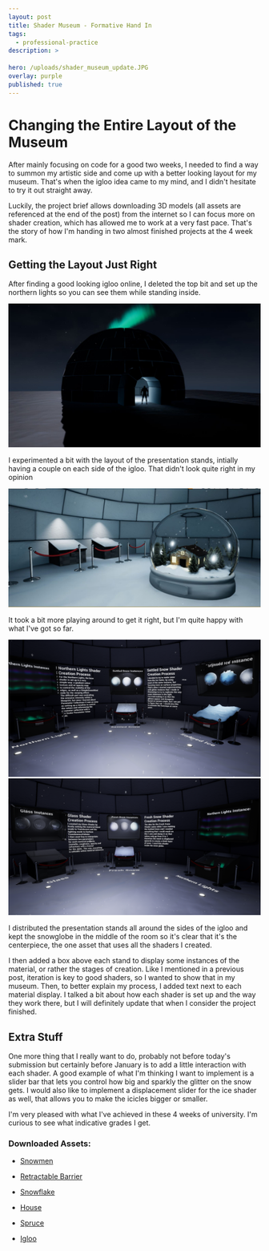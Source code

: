 ```yaml
---
layout: post
title: Shader Museum - Formative Hand In
tags:
  - professional-practice
description: >
  
hero: /uploads/shader_museum_update.JPG
overlay: purple
published: true
---
```


# Changing the Entire Layout of the Museum
After mainly focusing on code for a good two weeks, I needed to find a way to summon my artistic side and come up with a better looking layout for my museum. That's when the igloo idea came to my mind, and I didn't hesitate to try it out straight away. 

Luckily, the project brief allows downloading 3D models (all assets are referenced at the end of the post) from the internet so I can focus more on shader creation, which has allowed me to work at a very fast pace. That's the story of how I'm handing in two almost finished projects at the 4 week mark. 

## Getting the Layout Just Right
After finding a good looking igloo online, I deleted the top bit and set up the northern lights so you can see them while standing inside.

![](uploads/shader_museum_update.JPG)

I experimented a bit with the layout of the presentation stands, intially having a couple on each side of the igloo. That didn't look quite right in my opinion

![](uploads/shader_museum_update2.JPG)

It took a bit more playing around to get it right, but I'm quite happy with what I've got so far.

![](/uploads/museum_new_ss4.png)
![](/uploads/museum_new_ss5.png)

I distributed the presentation stands all around the sides of the igloo and kept the snowglobe in the middle of the room so it's clear that it's the centerpiece, the one asset that uses all the shaders I created.

I then added a box above each stand to display some instances of the material, or rather the stages of creation. Like I mentioned in a previous post, iteration is key to good shaders, so I wanted to show that in my museum. Then, to better explain my process, I added text next to each material display. I talked a bit about how each shader is set up and the way they work there, but I will definitely update that when I consider the project finished.

## Extra Stuff
One more thing that I really want to do, probably not before today's submission but certainly before January is to add a little interaction with each shader. A good example of what I'm thinking I want to implement is a slider bar that lets you control how big and sparkly the glitter on the snow gets. I would also like to implement a displacement slider for the ice shader as well, that allows you to make the icicles bigger or smaller.

I'm very pleased with what I've achieved in these 4 weeks of university. I'm curious to see what indicative grades I get.

### Downloaded Assets:
- [Snowmen](https://www.turbosquid.com/3d-models/3d-christmas-new-years-thanks-1664834)


- [Retractable Barrier](https://www.turbosquid.com/3d-models/3d-retractable-barrier-1585436)

- [Snowflake](https://www.turbosquid.com/3d-models/snow-snowflake-model-1477293)

- [House](https://www.turbosquid.com/3d-models/free-max-mode-small-house/220643)

- [Spruce](https://www.turbosquid.com/3d-models/3d-spruce-model/786246)

- [Igloo](https://3dsky.org/3dmodels/show/ighlu)